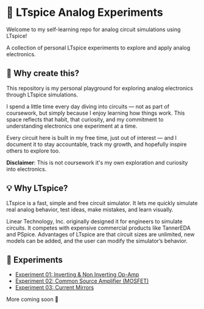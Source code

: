 # 🔧 LTspice Analog Experiments

Welcome to my self-learning repo for analog circuit simulations using LTspice!

A collection of personal LTspice experiments to explore and apply analog electronics.

## 🧠 Why create this?
This repository is my personal playground for exploring analog electronics through LTspice simulations.

I spend a little time every day diving into circuits — not as part of coursework, but simply because I enjoy learning how things work. This space reflects that habit, that curiosity, and my commitment to understanding electronics one experiment at a time.

Every circuit here is built in my free time, just out of interest — and I document it to stay accountable, track my growth, and hopefully inspire others to explore too.

**Disclaimer**: This is not coursework  it's my own exploration and curiosity into electronics.

## 💡 Why LTspice?
LTspice is a fast, simple and free circuit simulator. 
It lets me quickly simulate real analog behavior, test ideas, make mistakes, and learn visually.

Linear Technology, Inc. originally designed it 
for engineers to simulate circuits. 
It competes with expensive commercial products like TannerEDA and PSpice. 
Advantages of LTspice are that circuit sizes 
are unlimited, new models can be added, and the user can modify the simulator’s 
behavior.  
## 🧪 Experiments

- [Experiment 01: Inverting & Non Inverting Op-Amp](Exp-01-Inverting-&-Non-Inverting-Op-Amps/)
- [Experiment 02: Common Source Amplifier (MOSFET)](Exp-02-common-source-mosfet/)
- [Experiment 03: Current Mirrors](Exp-03-current-mirror/)

More coming soon 🚀
